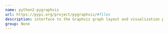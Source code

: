```yaml
---
name: python2-pygraphviz
url: https://pypi.org/project/pygraphviz/#files
description: interface to the Graphviz graph layout and visualization package. URL : https://pypi.org/project/pygraphviz/#files Groups : None
group: None
---
```

